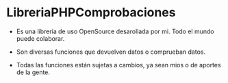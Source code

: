 # LibreriaPHPComprobaciones
- Es una librería de uso OpenSource desarollada por mi. Todo el mundo puede colaborar.

- Son diversas funciones que devuelven datos o comprueban datos.

- Todas las funciones están sujetas a cambios, ya sean mios o de aportes de la gente.

